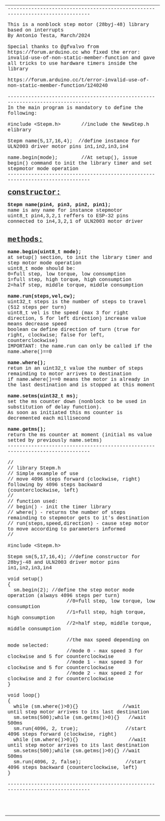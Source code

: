 <body>

<table border="0" width="100%" cellspacing="0" cellpadding="0" id="table1">
	<tr>
		<td><font face="Courier">
		------------------------------------------------------------------------------</font><p>
		<font face="Courier">This is a nonblock step motor (28byj-48) library 
		based on interrupts<br>
		By Antonio Testa, March/2024<br>
		<br>
		Special thanks to @gfvalvo from https://forum.arduino.cc who fixed the 
		error: invalid-use-of-non-static-member-function and gave all tricks to 
		use hardware timers inside the library<br>
		<br>
		https://forum.arduino.cc/t/error-invalid-use-of-non-static-member-function/1240240<br>
		<br>
		------------------------------------------------------------------------------<br>
		In the main program is mandatory to define the following:<br>
		<br>
		#include &lt;Stepm.h&gt;&nbsp;&nbsp;&nbsp;&nbsp;&nbsp;&nbsp; //include the NewStep.h 
		elibrary <br>
		<br>
		Stepm name(5,17,16,4);&nbsp; //define instance for ULN2003 driver motor 
		pins in1,in2,in3,in4<br>
		<br>
		name.begin(mode);&nbsp;&nbsp;&nbsp;&nbsp;&nbsp; &nbsp; //At setup(), 
		issue begin() command to init the library timer and set stepmotor mode 
		operation<br>
		------------------------------------------------------------------------------<br>
		<br>
		<b>
		<u><font size="5">constructor:</font></u></b><br>
		<br>
		<b>Stepm name(pin4, pin3, pin2, pin1); </b><br>
		name is any name for instance stepmotor<br>
		uint8_t pin4,3,2,1 reffers to ESP-32 pins connected to in4,3,2,1 of 
		ULN2003 motor driver<br>
		<br>
		<br>
		<u><b><font size="5">methods:</font></b><br>
		</u><br>
		<b>name.begin(uint8_t mode);</b><br>
		at setup() section, to init the library timer and step motor mode 
		operation<br>
		uint8_t mode should be:<br>
		0=full step, low torque, low consumption<br>
		1=full step, high torque, high consumption<br>
		2=half step, middle torque, middle consumption <br>
		<br>
		<b>name.run(steps,vel,cw);</b><br>
		uint32_t steps is the number of steps to travel (512 steps per turn)<br>
		uint8_t vel is the speed (max 3 for right direction, 5 for left 
		direction) increase value means decrease speed<br>
		boolean cw define direction of turn (true for right, clockwise; false 
		for left, counterclockwise)<br>
		IMPORTANT: the name.run can only be called if the name.where()==0 <br>
		<br>
		<b>name.where();</b><br>
		retun in an uint32_t value the number of steps remainding to motor 
		arrives to destination<br>
		if name.where()==0 means the motor is already in the last destination 
		and is stopped at this moment<br>
		<br>
		<b>name.setms(uint32_t ms);</b><br>
		set the ms counter down (nonblock to be used in substitution of delay 
		function).<br>
		As soon as initiated this ms counter is decremented each millisecond<br>
		<br>
		<b>name.getms();</b><br>
		return the ms counter at moment (initial ms value setted by previously 
		name.setms)<br>
		------------------------------------------------------------------------------<br>
		<br>
		//<br>
		// library Stepm.h<br>
		// Simple example of use<br>
		// move 4096 steps forward (clockwise, right) following by 4096 steps 
		backward (counterclockwise, left)<br>
		// <br>
		// function used:<br>
		// begin() - init the timer library<br>
		// where() - returns the number of steps remainding to stepmotor gets to 
		it's destination<br>
		// run(steps,speed,direction) - cause step motor to move according to 
		parameters informed<br>
		// <br>
		<br>
		#include &lt;Stepm.h&gt;<br>
		<br>
		Stepm sm(5,17,16,4); //define constructor for 28byj-48 and ULN2003 
		driver motor pins in1,in2,in3,in4<br>
		<br>
		void setup()<br>
		{<br>
&nbsp; sm.begin(2); //define the step motor mode operation (always 4096 steps 
		per turn) <br>
&nbsp;&nbsp;&nbsp;&nbsp;&nbsp;&nbsp;&nbsp;&nbsp;&nbsp; &nbsp;&nbsp;&nbsp;&nbsp;&nbsp;&nbsp;&nbsp;&nbsp;&nbsp; 
		//0=full step, low torque, low consumption<br>
&nbsp;&nbsp;&nbsp;&nbsp;&nbsp;&nbsp;&nbsp;&nbsp;&nbsp;&nbsp;&nbsp;&nbsp;&nbsp;&nbsp;&nbsp; &nbsp;&nbsp;&nbsp; 
		//1=full step, high torque, high consumption<br>
&nbsp;&nbsp;&nbsp;&nbsp;&nbsp;&nbsp;&nbsp;&nbsp;&nbsp;&nbsp;&nbsp;&nbsp;&nbsp;&nbsp;&nbsp; &nbsp;&nbsp;&nbsp; 
		//2=half step, middle torque, middle consumption<br>
		<br>
&nbsp;&nbsp;&nbsp;&nbsp;&nbsp;&nbsp;&nbsp;&nbsp;&nbsp;&nbsp;&nbsp;&nbsp;&nbsp; &nbsp;&nbsp;&nbsp;&nbsp;&nbsp; 
		//the max speed depending on mode selected:<br>
&nbsp;&nbsp;&nbsp;&nbsp;&nbsp;&nbsp;&nbsp;&nbsp;&nbsp;&nbsp;&nbsp;&nbsp;&nbsp; &nbsp;&nbsp;&nbsp;&nbsp;&nbsp; 
		//mode 0 - max speed 3 for clockwise and 5 for counterclockwise<br>
&nbsp;&nbsp;&nbsp;&nbsp;&nbsp;&nbsp;&nbsp;&nbsp;&nbsp;&nbsp;&nbsp;&nbsp;&nbsp; &nbsp;&nbsp;&nbsp;&nbsp;&nbsp; 
		//mode 1 - max speed 3 for clockwise and 5 for counterclockwise<br>
&nbsp;&nbsp;&nbsp;&nbsp;&nbsp;&nbsp;&nbsp;&nbsp;&nbsp;&nbsp;&nbsp;&nbsp;&nbsp;&nbsp; &nbsp;&nbsp;&nbsp;&nbsp; 
		//mode 2 - max speed 2 for clockwise and 2 for counterclockwise<br>
		}<br>
		<br>
		void loop()<br>
		{<br>
&nbsp; while (sm.where()&gt;0){}&nbsp;&nbsp;&nbsp;&nbsp;&nbsp;&nbsp;&nbsp;&nbsp;&nbsp;&nbsp;&nbsp;&nbsp;&nbsp;&nbsp; 
		//wait until step motor arrives to its last destination<br>
&nbsp; sm.setms(500);while (sm.getms()&gt;0){}&nbsp;&nbsp; //wait 500ms<br>
&nbsp; sm.run(4096, 2, true);&nbsp;&nbsp;&nbsp;&nbsp;&nbsp;&nbsp;&nbsp;&nbsp;&nbsp;&nbsp;&nbsp;&nbsp;&nbsp;&nbsp;&nbsp; //start 4096 steps forward (clockwise, right) <br>
&nbsp; while (sm.where()&gt;0){}&nbsp;&nbsp;&nbsp;&nbsp;&nbsp;&nbsp;&nbsp;&nbsp;&nbsp;&nbsp;&nbsp;&nbsp;&nbsp;&nbsp;&nbsp;&nbsp; //wait until step motor arrives to its last destination<br>
&nbsp; sm.setms(500);while (sm.getms()&gt;0){} //wait 500ms<br>
&nbsp; sm.run(4096, 2, false);&nbsp;&nbsp;&nbsp;&nbsp;&nbsp;&nbsp;&nbsp;&nbsp;&nbsp;&nbsp;&nbsp; &nbsp;&nbsp; 
		//start 4096 steps backward (counterclockwise, left) <br>
		}<br>
		<br>
		------------------------------------------------------------------------------<br>
&nbsp;</font></p>
		<p>&nbsp;</td>
	</tr>
</table>

</body>
